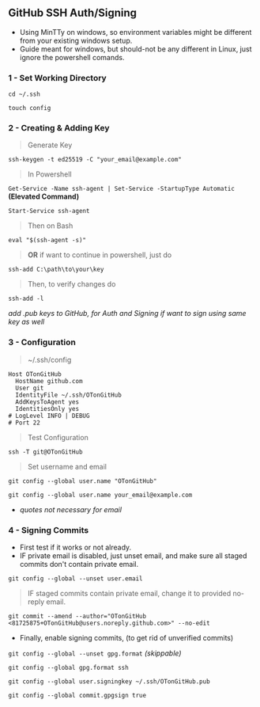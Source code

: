 ## GitHub SSH Auth/Signing

- Using MinTTy on windows, so environment variables might be different from your existing windows setup.
- Guide meant for windows, but should-not be any different in Linux, just ignore the powershell comands.

### 1 - Set Working Directory
`cd ~/.ssh`

`touch config`

### 2 - Creating & Adding Key

> Generate Key

`ssh-keygen -t ed25519 -C "your_email@example.com"`

> In Powershell

`Get-Service -Name ssh-agent | Set-Service -StartupType Automatic` **(Elevated Command)**

`Start-Service ssh-agent`

> Then on Bash

`eval "$(ssh-agent -s)"`

> **OR** if want to continue in powershell, just do

`ssh-add C:\path\to\your\key`

> Then, to verify changes do

`ssh-add -l`

_add .pub keys to GitHub, for Auth and Signing if want to sign using same key as well_

### 3 - Configuration

> ~/.ssh/config

```
Host OTonGitHub
  HostName github.com
  User git
  IdentityFile ~/.ssh/OTonGitHub
  AddKeysToAgent yes
  IdentitiesOnly yes
# LogLevel INFO | DEBUG
# Port 22
```

> Test Configuration

`ssh -T git@OTonGitHub`

> Set username and email

`git config --global user.name "OTonGitHub"`

`git config --global user.name your_email@example.com`

- _quotes not necessary for email_

### 4 - Signing Commits

- First test if it works or not already.
- IF private email is disabled, just unset email, and make sure all staged commits don't contain private email.

`git config --global --unset user.email`

> IF staged commits contain private email, change it to provided no-reply email.

`git commit --amend --author="OTonGitHub <81725875+OTonGitHub@users.noreply.github.com>" --no-edit`

- Finally, enable signing commits, (to get rid of unverified commits)

`git config --global --unset gpg.format` *(skippable)*

`git config --global gpg.format ssh`

`git config --global user.signingkey ~/.ssh/OTonGitHub.pub`

`git config --global commit.gpgsign true`
